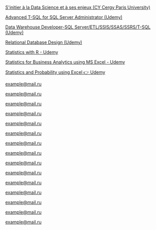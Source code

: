 <a href="https://drive.google.com/file/d/187OIHVu94qsEeKln3SCe1boQfrt77AxK/view">S'initier à la Data Science et à ses enjeux (CY Cergy Paris University)</a>

<a href="https://www.udemy.com/certificate/UC-89a0f801-c45b-48d9-8c7c-d6bc03bd2e91/">Advanced T-SQL for SQL Server Administrator (Udemy)</a>

<a href="https://www.udemy.com/certificate/UC-6a203fc7-9828-4b16-b381-f150c836c9b9/">Data Warehouse Developer-SQL Server/ETL/SSIS/SSAS/SSRS/T-SQL (Udemy)</a>

<a href="https://www.udemy.com/certificate/UC-ac678604-1911-4a2f-beb4-7c3f0a0ae551/">Relational Database Design (Udemy)</a>

<a href="https://www.udemy.com/certificate/UC-c046005b-54fb-4d4e-aba8-4fec8c49e0fe/">Statistics with R - Udemy</a>

<a href="https://www.udemy.com/certificate/UC-cc24dfef-3ade-41d0-8192-7eaa7a96b510/">Statistics for Business Analytics using MS Excel - Udemy</a>

<a href="https://www.udemy.com/certificate/UC-9cd02a2d-e3e4-4ddc-b1c9-40011fda8adb/">Statistics and Probability using Excel 👉 Udemy</a>

<a href="mailto: example@mail.ru">example@mail.ru</a>

<a href="mailto: example@mail.ru">example@mail.ru</a>

<a href="mailto: example@mail.ru">example@mail.ru</a>

<a href="mailto: example@mail.ru">example@mail.ru</a>

<a href="mailto: example@mail.ru">example@mail.ru</a>

<a href="mailto: example@mail.ru">example@mail.ru</a>

<a href="mailto: example@mail.ru">example@mail.ru</a>

<a href="mailto: example@mail.ru">example@mail.ru</a>

<a href="mailto: example@mail.ru">example@mail.ru</a>

<a href="mailto: example@mail.ru">example@mail.ru</a>

<a href="mailto: example@mail.ru">example@mail.ru</a>

<a href="mailto: example@mail.ru">example@mail.ru</a>

<a href="mailto: example@mail.ru">example@mail.ru</a>

<a href="mailto: example@mail.ru">example@mail.ru</a>

<a href="mailto: example@mail.ru">example@mail.ru</a>
